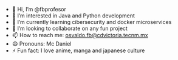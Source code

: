 - 👋 Hi, I’m @fbprofesor
- 👀 I’m interested in Java and Python development
- 🌱 I’m currently learning cibersecurity and docker microservices
- 💞️ I’m looking to collaborate on any fun project
- 📫 How to reach me: osvaldo.fb@cdvictoria.tecnm.mx
- 😄 Pronouns: Mc Daniel
- ⚡ Fun fact: I love anime, manga and japanese culture

<!---
fbprofesor/fbprofesor is a ✨ special ✨ repository because its `README.md` (this file) appears on your GitHub profile.
You can click the Preview link to take a look at your changes.
--->
